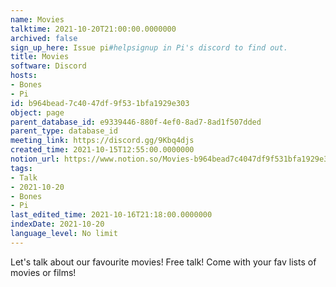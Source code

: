 ```yaml
---
name: Movies
talktime: 2021-10-20T21:00:00.0000000
archived: false
sign_up_here: Issue pi#helpsignup in Pi's discord to find out.
title: Movies
software: Discord
hosts:
- Bones
- Pi
id: b964bead-7c40-47df-9f53-1bfa1929e303
object: page
parent_database_id: e9339446-880f-4ef0-8ad7-8ad1f507dded
parent_type: database_id
meeting_link: https://discord.gg/9Kbq4djs
created_time: 2021-10-15T12:55:00.0000000
notion_url: https://www.notion.so/Movies-b964bead7c4047df9f531bfa1929e303
tags:
- Talk
- 2021-10-20
- Bones
- Pi
last_edited_time: 2021-10-16T21:18:00.0000000
indexDate: 2021-10-20
language_level: No limit
---
```


Let's talk about our favourite movies!
Free talk! Come with your fav lists of movies or films!


